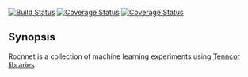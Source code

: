 [![Build Status](https://travis-ci.org/mingkaic/rocnnet.svg?branch=master)](https://travis-ci.org/mingkaic/rocnnet)
[![Coverage Status](https://coveralls.io/repos/github/mingkaic/rocnnet/badge.svg?branch=master)](https://coveralls.io/github/mingkaic/rocnnet?branch=master)
[![Coverage Status](https://coveralls.io/repos/github/mingkaic/rocnnet/badge.svg?branch=HEAD)](https://coveralls.io/github/mingkaic/rocnnet?branch=HEAD)

## Synopsis

Rocnnet is a collection of machine learning experiments using [Tenncor libraries](https://github.com/mingkaic/tenncor)
